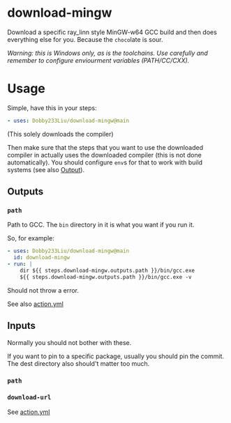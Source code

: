 # download-mingw
Download a specific ray_linn style MinGW-w64 GCC build and then does everything else for you.
Because the `choco`late is sour.

*Warning: this is Windows only, as is the toolchains. Use carefully and remember to configure enviourment variables (PATH/CC/CXX).*

# Usage
Simple, have this in your steps:
```yaml
- uses: Dobby233Liu/download-mingw@main
```
(This solely downloads the compiler)

Then make sure that the steps that you want to use the downloaded compiler in actually uses the downloaded compiler (this is not done automatically). You should configure `env`s for that to work with build systems (see also [Output](#output)).

## Outputs
### `path`
Path to GCC. The `bin` directory in it is what you want if you run it.

So, for example:
```yaml
- uses: Dobby233Liu/download-mingw@main
  id: download-mingw
- run: |
    dir ${{ steps.download-mingw.outputs.path }}/bin/gcc.exe
    ${{ steps.download-mingw.outputs.path }}/bin/gcc.exe -v
```
Should not throw a error.

See also [action.yml](action.yml)

## Inputs
Normally you should not bother with these.

If you want to pin to a specific package, usually you should pin the commit.
The dest directory also should't matter too much.

### `path`
### `download-url`
See [action.yml](action.yml)
